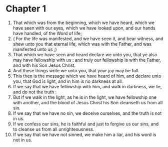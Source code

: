 # Chapter 1

1. That which was from the beginning, which we have heard, which we have seen with our eyes, which we have looked upon, and our hands have handled, of the Word of life;
2. ( For the life was manifested, and we have seen it, and bear witness, and shew unto you that eternal life, which was with the Father, and was manifested unto us ;)
3. That which we have seen and heard declare we unto you, that ye also may have fellowship with us : and truly our fellowship is with the Father, and with his Son Jesus Christ.
4. And these things write we unto you, that your joy may be full.
5. This then is the message which we have heard of him, and declare unto you, that God is light, and in him is no darkness at all.
6. If we say that we have fellowship with him, and walk in darkness, we lie, and do not the truth :
7. But if we walk in the light, as he is in the light, we have fellowship one with another, and the blood of Jesus Christ his Son cleanseth us from all sin.
8. If we say that we have no sin, we deceive ourselves, and the truth is not in us.
9. If we confess our sins, he is faithful and just to forgive us our sins, and to cleanse us from all unrighteousness.
10. If we say that we have not sinned, we make him a liar, and his word is not in us.

